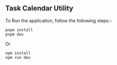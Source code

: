 ## Task Calendar Utility

To Run the application, follow the following steps:-
```
pnpm install
pnpm dev
```
Or
```
npm install
npm run dev
```

